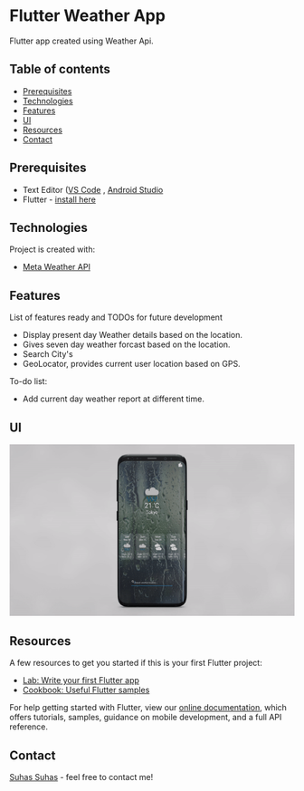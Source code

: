 #  Flutter Weather App
Flutter app created using Weather Api.


## Table of contents
* [Prerequisites](#prerequisites)
* [Technologies](#technologies)
* [Features](#features)
* [UI](#ui)
* [Resources](#Resources)
* [Contact](#contact)


## Prerequisites
- Text Editor ([VS Code](https://code.visualstudio.com/download) , [Android Studio](https://developer.android.com/studio)
- Flutter - [install here](https://flutter.dev/docs/get-started/install)


## Technologies
Project is created with:
* [Meta Weather API](https://www.metaweather.com/api/)

## Features
List of features ready and TODOs for future development
* Display present day Weather details based on the location.
* Gives seven day weather forcast based on the location.
* Search City's
* GeoLocator, provides current user location based on GPS.

To-do list:
* Add current day weather report at different time.

## UI
![Main](screenshots/ui1.gif)

## Resources

A few resources to get you started if this is your first Flutter project:

- [Lab: Write your first Flutter app](https://flutter.dev/docs/get-started/codelab)
- [Cookbook: Useful Flutter samples](https://flutter.dev/docs/cookbook)

For help getting started with Flutter, view our
[online documentation](https://flutter.dev/docs), which offers tutorials,
samples, guidance on mobile development, and a full API reference.


## Contact
[Suhas Suhas](https://www.suhassalian.netlify.com/) - feel free to contact me!

